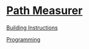 # [Path Measurer](http://nxtprograms.com/path_measurer)

[Building Instructions](http://nxtprograms.com/path_measurer/steps.html)

[Programming](http://nxtprograms.com/path_measurer/steps.html#Program)
